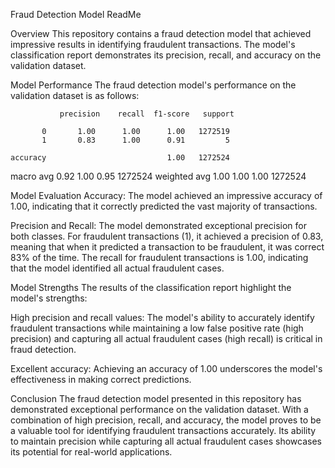 Fraud Detection Model ReadMe

Overview
This repository contains a fraud detection model that achieved impressive results in identifying fraudulent transactions. The model's classification report demonstrates its precision, recall, and accuracy on the validation dataset.

Model Performance
The fraud detection model's performance on the validation dataset is as follows:

               precision    recall  f1-score   support

           0       1.00      1.00      1.00   1272519
           1       0.83      1.00      0.91         5

    accuracy                           1.00   1272524
   macro avg       0.92      1.00      0.95   1272524
weighted avg       1.00      1.00      1.00   1272524

Model Evaluation
Accuracy: The model achieved an impressive accuracy of 1.00, indicating that it correctly predicted the vast majority of transactions.

Precision and Recall: The model demonstrated exceptional precision for both classes. For fraudulent transactions (1), it achieved a precision of 0.83, meaning that when it predicted a transaction to be fraudulent, it was correct 83% of the time. The recall for fraudulent transactions is 1.00, indicating that the model identified all actual fraudulent cases.

Model Strengths
The results of the classification report highlight the model's strengths:

High precision and recall values: The model's ability to accurately identify fraudulent transactions while maintaining a low false positive rate (high precision) and capturing all actual fraudulent cases (high recall) is critical in fraud detection.

Excellent accuracy: Achieving an accuracy of 1.00 underscores the model's effectiveness in making correct predictions.

Conclusion
The fraud detection model presented in this repository has demonstrated exceptional performance on the validation dataset. With a combination of high precision, recall, and accuracy, the model proves to be a valuable tool for identifying fraudulent transactions accurately. Its ability to maintain precision while capturing all actual fraudulent cases showcases its potential for real-world applications.